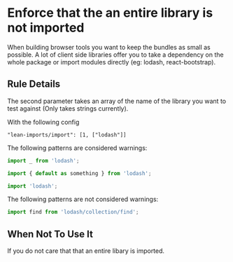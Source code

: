 # Enforce that the an entire library is not imported

When building browser tools you want to keep the bundles as small as possible.
A lot of client side libraries offer you to take a dependency on the whole package or import modules directly (eg: lodash, react-bootstrap).

## Rule Details

The second parameter takes an array of the name of the library you want to test against (Only takes strings currently).

With the following config
```
"lean-imports/import": [1, ["lodash"]]
```
The following patterns are considered warnings:

```js
import _ from 'lodash';
```

```js
import { default as something } from 'lodash';
```

```js
import 'lodash';
```

The following patterns are not considered warnings:

```js
import find from 'lodash/collection/find';
```

## When Not To Use It

If you do not care that that an entire libary is imported.
